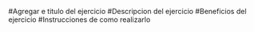 #Agregar e titulo del ejercicio
#Descripcion del ejercicio
#Beneficios del ejercicio
#Instrucciones de como realizarlo
